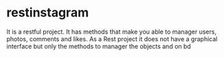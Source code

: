 # restinstagram
It is a restful project. It has methods that make you able to manager users, photos, comments  and likes. As a Rest project it does not have a graphical interface but only the methods to manager the objects and on bd 
